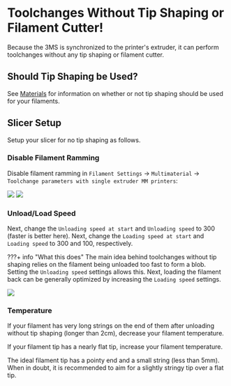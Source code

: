 # Toolchanges Without Tip Shaping or Filament Cutter!

Because the 3MS is synchronized to the printer's extruder, it can perform toolchanges without any tip shaping or filament cutter.

## Should Tip Shaping be Used?

See [Materials](materials.md) for information on whether or not tip shaping should be used for your filaments.

## Slicer Setup

Setup your slicer for no tip shaping as follows.

### Disable Filament Ramming

Disable filament ramming in `Filament Settings` -> `Multimaterial` -> `Toolchange parameters with single extruder MM printers`:

![](slicer5.png)
![](slicer6.png)

### Unload/Load Speed

Next, change the `Unloading speed at start` and `Unloading speed` to 300 (faster is better here). Next, change the `Loading speed at start` and `Loading speed` to 300 and 100, respectively.

???+ info "What this does"
    The main idea behind toolchanges without tip shaping relies on the filament being unloaded too fast to form a blob. Setting the `Unloading speed` settings allows this. Next, loading the filament back can be generally optimized by increasing the `Loading speed` settings.

![](slicer7.png)

### Temperature

If your filament has very long strings on the end of them after unloading without tip shaping (longer than 2cm), decrease your filament temperature. 

If your filament tip has a nearly flat tip, increase your filament temperature.

The ideal filament tip has a pointy end and a small string (less than 5mm). When in doubt, it is recommended to aim for a slightly stringy tip over a flat tip.